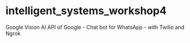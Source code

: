 # intelligent_systems_workshop4

Google Vision AI API of Google - Chat bot for WhatsApp - with Twilio and Ngrok